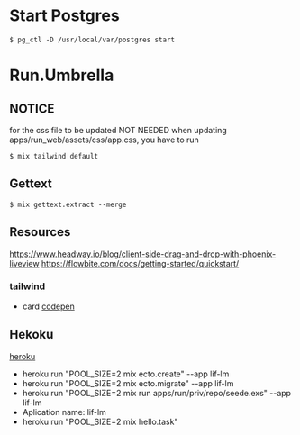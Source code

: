 # Start Postgres
```
$ pg_ctl -D /usr/local/var/postgres start
```
# Run.Umbrella

## NOTICE
for the css file to be updated NOT NEEDED
when updating apps/run_web/assets/css/app.css, you have to run 
 ``` 
 $ mix tailwind default 
```
## Gettext
```
$ mix gettext.extract --merge
```

## Resources
https://www.headway.io/blog/client-side-drag-and-drop-with-phoenix-liveview
https://flowbite.com/docs/getting-started/quickstart/


### tailwind
- card [codepen](https://codepen.io/handplant/pen/MWWaYNw?editors=1000)

## Hekoku
[heroku](https://pure-forest-93343.herokuapp.com/)
- heroku run "POOL_SIZE=2 mix ecto.create" --app lif-lm
- heroku run "POOL_SIZE=2 mix ecto.migrate" --app lif-lm
- heroku run "POOL_SIZE=2 mix run apps/run/priv/repo/seede.exs" --app lif-lm
- Aplication name: lif-lm
- heroku run "POOL_SIZE=2 mix hello.task"
